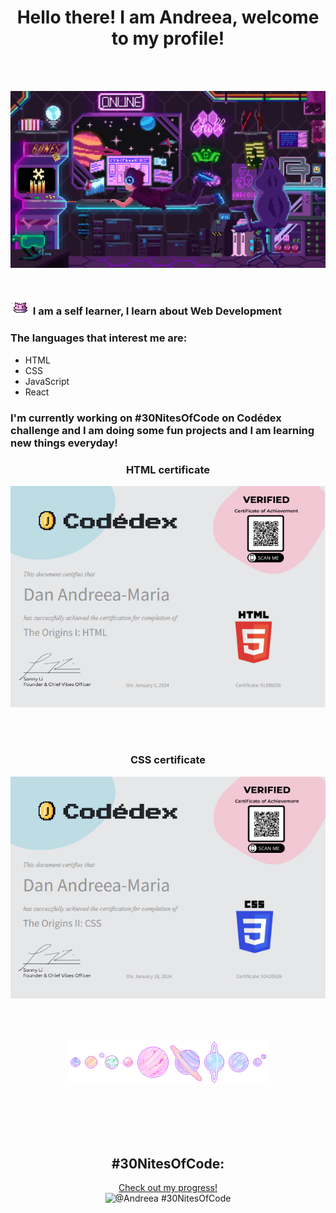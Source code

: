 <div align="center">
   <h1>Hello there! I am Andreea, welcome to my profile!</h1>
</div>

<br><br>

![Space programmer](head-img.gif)
<br><br>

<h3><span> 
   
   ![Space programmer](nugget.gif) 
</span> I am a self learner, I learn about Web Development</h3>
<h3> The languages that interest me are: </h3>

* HTML
* CSS
* JavaScript
* React

<h3>I'm currently working on #30NitesOfCode on Codédex challenge and I am doing some fun projects and I am learning new things everyday!</h3>


<div align="center">
   <h3>HTML certificate</h3> 
   
   ![HTML certificate](html-certificate.png)
</div>

<br><br>

<div align="center">
   <h3>CSS certificate</h3> 
   
   ![CSS certificate](css-certificate.png)
</div>


<br><br>
<div align="center">
    <img src="planets.gif" alt="planets">
</div>
<br><br>


<br><br>
<div align="center">
   
## #30NitesOfCode:
  [Check out my progress!](https://www.codedex.io/@Andreea/30-nites-of-code)  
  ![@Andreea #30NitesOfCode](https://www.codedex.io/api/petStatus?user=Andreea)
</div>
